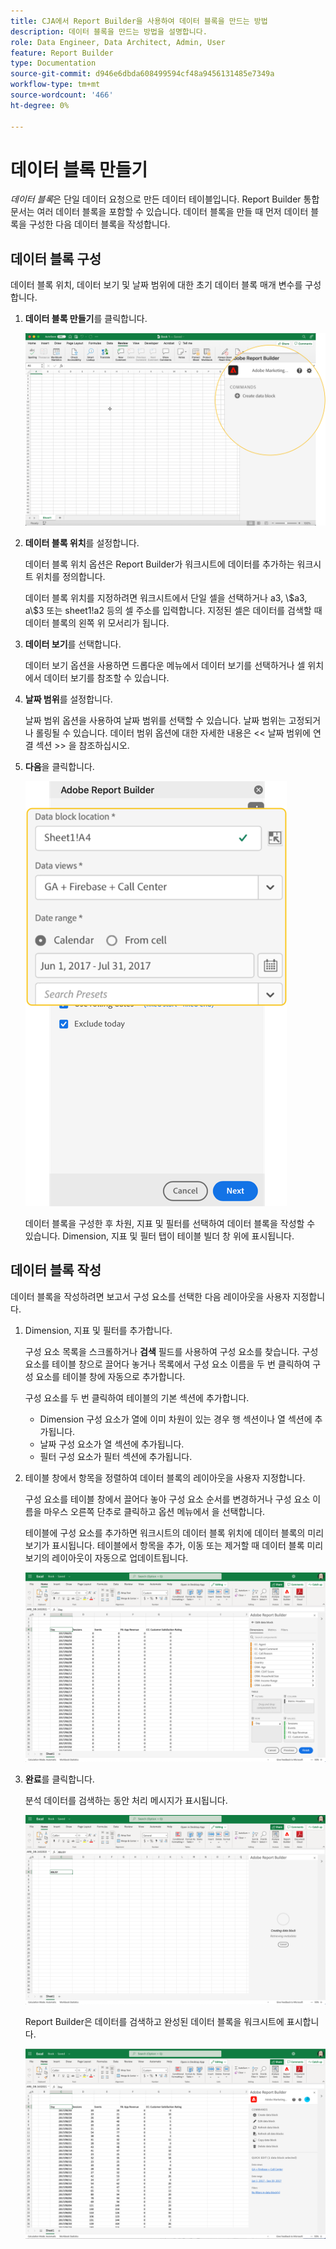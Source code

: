 ```yaml
---
title: CJA에서 Report Builder을 사용하여 데이터 블록을 만드는 방법
description: 데이터 블록을 만드는 방법을 설명합니다.
role: Data Engineer, Data Architect, Admin, User
feature: Report Builder
type: Documentation
source-git-commit: d946e6dbda608499594cf48a9456131485e7349a
workflow-type: tm+mt
source-wordcount: '466'
ht-degree: 0%

---
```



# 데이터 블록 만들기

*데이터 블록*&#x200B;은 단일 데이터 요청으로 만든 데이터 테이블입니다. Report Builder 통합 문서는 여러 데이터 블록을 포함할 수 있습니다. 데이터 블록을 만들 때 먼저 데이터 블록을 구성한 다음 데이터 블록을 작성합니다.

## 데이터 블록 구성

데이터 블록 위치, 데이터 보기 및 날짜 범위에 대한 초기 데이터 블록 매개 변수를 구성합니다.

1. **데이터 블록 만들기**&#x200B;를 클릭합니다.

   ![](./assets/create_db.png)

1. **데이터 블록 위치**&#x200B;를 설정합니다.

   데이터 블록 위치 옵션은 Report Builder가 워크시트에 데이터를 추가하는 워크시트 위치를 정의합니다.

   데이터 블록 위치를 지정하려면 워크시트에서 단일 셀을 선택하거나 a3, \\\$a3, a\\$3 또는 sheet1!a2 등의 셀 주소를 입력합니다. 지정된 셀은 데이터를 검색할 때 데이터 블록의 왼쪽 위 모서리가 됩니다.

1. **데이터 보기**&#x200B;를 선택합니다.

   데이터 보기 옵션을 사용하면 드롭다운 메뉴에서 데이터 보기를 선택하거나 셀 위치에서 데이터 보기를 참조할 수 있습니다.

1. **날짜 범위**&#x200B;를 설정합니다.

   날짜 범위 옵션을 사용하여 날짜 범위를 선택할 수 있습니다. 날짜 범위는 고정되거나 롤링될 수 있습니다. 데이터 범위 옵션에 대한 자세한 내용은 &lt;&lt; 날짜 범위에 연결 섹션 >> 을 참조하십시오.

1. **다음**&#x200B;을 클릭합니다.

   ![](./assets/choose_date_data_view3.png)

   데이터 블록을 구성한 후 차원, 지표 및 필터를 선택하여 데이터 블록을 작성할 수 있습니다. Dimension, 지표 및 필터 탭이 테이블 빌더 창 위에 표시됩니다.
<!--
    ![](./assets/image9.png)
  -->


## 데이터 블록 작성

데이터 블록을 작성하려면 보고서 구성 요소를 선택한 다음 레이아웃을 사용자 지정합니다.

1. Dimension, 지표 및 필터를 추가합니다.

   구성 요소 목록을 스크롤하거나 **검색** 필드를 사용하여 구성 요소를 찾습니다. 구성 요소를 테이블 창으로 끌어다 놓거나 목록에서 구성 요소 이름을 두 번 클릭하여 구성 요소를 테이블 창에 자동으로 추가합니다.

   구성 요소를 두 번 클릭하여 테이블의 기본 섹션에 추가합니다.

   - Dimension 구성 요소가 열에 이미 차원이 있는 경우 행 섹션이나 열 섹션에 추가됩니다.
   - 날짜 구성 요소가 열 섹션에 추가됩니다.
   - 필터 구성 요소가 필터 섹션에 추가됩니다.

1. 테이블 창에서 항목을 정렬하여 데이터 블록의 레이아웃을 사용자 지정합니다.

   구성 요소를 테이블 창에서 끌어다 놓아 구성 요소 순서를 변경하거나 구성 요소 이름을 마우스 오른쪽 단추로 클릭하고 옵션 메뉴에서 을 선택합니다.

   테이블에 구성 요소를 추가하면 워크시트의 데이터 블록 위치에 데이터 블록의 미리 보기가 표시됩니다. 테이블에서 항목을 추가, 이동 또는 제거할 때 데이터 블록 미리 보기의 레이아웃이 자동으로 업데이트됩니다.

   ![](./assets/image10.png)

1. **완료**&#x200B;를 클릭합니다.

   분석 데이터를 검색하는 동안 처리 메시지가 표시됩니다.

   ![](./assets/image11.png)

   Report Builder은 데이터를 검색하고 완성된 데이터 블록을 워크시트에 표시합니다.

   ![](./assets/image12.png)
